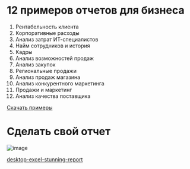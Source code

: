# 12 примеров отчетов для бизнеса

1. Рентабельность клиента 
1. Корпоративные расходы
1. Анализ затрат ИТ-специалистов 
1. Найм сотрудников и история 
1. Кадры 
1. Анализ возможностей продаж
1. Анализ закупок 
1. Региональные продажи
1. Анализ продаж магазина
1. Анализ конкурентного маркетинга 
1. Продажи и маркетинг 
1. Анализ качества поставщика

[Скачать примеры](https://learn.microsoft.com/ru-ru/power-bi/create-reports/sample-datasets)

# Сделать свой отчет

![image](https://github.com/DaxPower/PowerBI_101/assets/126323252/62dcd530-18a3-4ec1-a590-6faea187999d)

[desktop-excel-stunning-report](https://learn.microsoft.com/ru-ru/power-bi/create-reports/desktop-excel-stunning-report)
